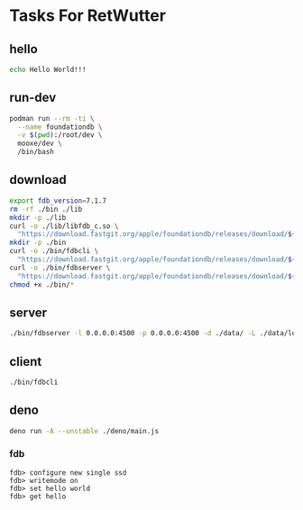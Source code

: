 # Tasks For RetWutter

## hello

```sh
echo Hello World!!!
```

## run-dev

```sh
podman run --rm -ti \
  --name foundationdb \
  -v $(pwd):/root/dev \
  mooxe/dev \
  /bin/bash
```

## download

```bash
export fdb_version=7.1.7
rm -rf ./bin ./lib
mkdir -p ./lib
curl -o ./lib/libfdb_c.so \
  "https://download.fastgit.org/apple/foundationdb/releases/download/${fdb_version}/libfdb_c.x86_64.so"
mkdir -p ./bin
curl -o ./bin/fdbcli \
  "https://download.fastgit.org/apple/foundationdb/releases/download/${fdb_version}/fdbcli.x86_64"
curl -o ./bin/fdbserver \
  "https://download.fastgit.org/apple/foundationdb/releases/download/${fdb_version}/fdbserver.x86_64"
chmod +x ./bin/*
```

## server

```bash
./bin/fdbserver -l 0.0.0.0:4500 -p 0.0.0.0:4500 -d ./data/ -L ./data/logs
```

## client

```bash
./bin/fdbcli
```

## deno

```bash
deno run -A --unstable ./deno/main.js
```

### fdb

```
fdb> configure new single ssd
fdb> writemode on
fdb> set hello world
fdb> get hello
```
